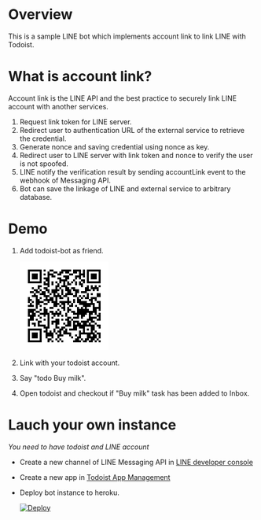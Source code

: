 # Overview

This is a sample LINE bot which implements account link to link LINE with Todoist.

# What is account link?

Account link is the LINE API and the best practice to securely link LINE account with another services.

1. Request link token for LINE server.
1. Redirect user to authentication URL of the external service to retrieve the credential.
1. Generate nonce and saving credential using nonce as key.
1. Redirect user to LINE server with link token and nonce to verify the user is not spoofed.
1. LINE notify the verification result by sending accountLink event to the webhook of Messaging API.
1. Bot can save the linkage of LINE and external service to arbitrary database.

# Demo

1. Add todoist-bot as friend.

    ![qrcode](./image/qrcode.png)

1. Link with your todoist account.

1. Say "todo Buy milk".

1. Open todoist and checkout if "Buy milk" task has been added to Inbox.


# Lauch your own instance

*You need to have todoist and LINE account*

- Create a new channel of LINE Messaging API in [LINE developer console](https://developers.line.me/console/)
- Create a new app in [Todoist App Management](https://developer.todoist.com/appconsole.html)
- Deploy bot instance to heroku.

    [![Deploy](https://www.herokucdn.com/deploy/button.svg)](https://heroku.com/deploy)
